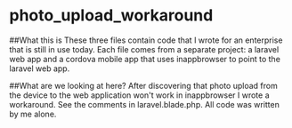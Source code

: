 # photo_upload_workaround
##What this is
These three files contain code that I wrote for an enterprise that is still in use today.  Each file comes from a separate
project: a laravel web app and a cordova mobile app that uses inappbrowser to point to the laravel web app.

##What are we looking at here?
After discovering that photo upload from the device to the web application won't work in inappbrowser I wrote a workaround.
See the comments in laravel.blade.php.
All code was written by me alone.